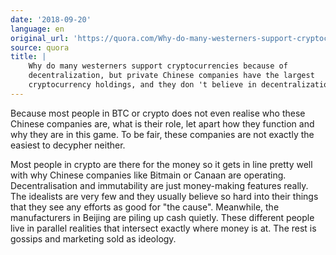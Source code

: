 ```yaml
---
date: '2018-09-20'
language: en
original_url: 'https://quora.com/Why-do-many-westerners-support-cryptocurrencies-because-of-decentralization-but-private-Chinese-companies-have-the-largest-cryptocurrency-holdings-and-they-dont-believe-in-decentralization/answer/Clément-Renaud'
source: quora
title: |
    Why do many westerners support cryptocurrencies because of
    decentralization, but private Chinese companies have the largest
    cryptocurrency holdings, and they don 't believe in decentralization?
---
```


Because most people in BTC or crypto does not even realise who these
Chinese companies are, what is their role, let apart how they function
and why they are in this game. To be fair, these companies are not
exactly the easiest to decypher neither.

Most people in crypto are there for the money so it gets in line pretty
well with why Chinese companies like Bitmain or Canaan are operating.
Decentralisation and immutability are just money-making features really.
The idealists are very few and they usually believe so hard into their
things that they see any efforts as good for "the cause". Meanwhile, the
manufacturers in Beijing are piling up cash quietly. These different
people live in parallel realities that intersect exactly where money is
at. The rest is gossips and marketing sold as ideology.
